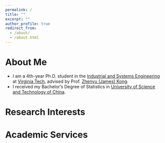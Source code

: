 ```yaml
---
permalink: /
title: ""
excerpt: ""
author_profile: true
redirect_from: 
  - /about/
  - /about.html
---
```


# About Me
* I am a 4th-year Ph.D. student in the [Industrial and Systems Engineering](https://www.ise.vt.edu/) at [Virginia Tech](https://vt.edu/), advised by Prof. [Zhenyu (James) Kong](https://www.smartlab-vt.com/faculty-adviser). 
* I received my Bachelor’s Degree of Statistics in [University of Science and Technology of China](https://en.ustc.edu.cn/). 
# Research Interests

# Academic Services

